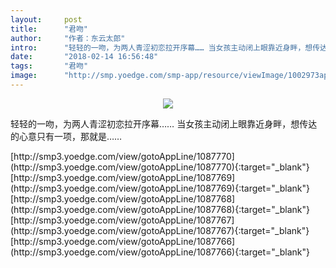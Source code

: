 ```yaml
---
layout:     post
title:      "君吻"
author:     "作者：东云太郎"
intro:      "轻轻的一吻，为两人青涩初恋拉开序幕…… 当女孩主动闭上眼靠近身畔，想传达的心意只有一项，那就是……"
date:       "2018-02-14 16:56:48"
tags:       "君吻"
image:      "http://smp.yoedge.com/smp-app/resource/viewImage/1002973appline.png"
---
```

<div style="text-align: center">
<p><img src="http://smp.yoedge.com/smp-app/resource/viewImage/1002973appline.png"/></p>
</div>
<p class="post-meta">
<span>轻轻的一吻，为两人青涩初恋拉开序幕…… 当女孩主动闭上眼靠近身畔，想传达的心意只有一项，那就是……</span>
</p>
[http://smp3.yoedge.com/view/gotoAppLine/1087770](http://smp3.yoedge.com/view/gotoAppLine/1087770){:target="_blank"}
[http://smp3.yoedge.com/view/gotoAppLine/1087769](http://smp3.yoedge.com/view/gotoAppLine/1087769){:target="_blank"}
[http://smp3.yoedge.com/view/gotoAppLine/1087768](http://smp3.yoedge.com/view/gotoAppLine/1087768){:target="_blank"}
[http://smp3.yoedge.com/view/gotoAppLine/1087767](http://smp3.yoedge.com/view/gotoAppLine/1087767){:target="_blank"}
[http://smp3.yoedge.com/view/gotoAppLine/1087766](http://smp3.yoedge.com/view/gotoAppLine/1087766){:target="_blank"}


